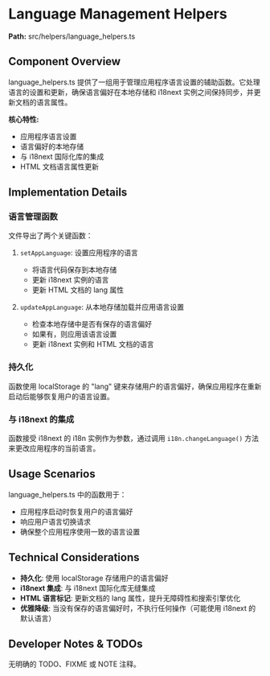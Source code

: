 # Language Management Helpers

**Path:** src/helpers/language_helpers.ts

## Component Overview

language_helpers.ts 提供了一组用于管理应用程序语言设置的辅助函数。它处理语言的设置和更新，确保语言偏好在本地存储和 i18next 实例之间保持同步，并更新文档的语言属性。

**核心特性:**
- 应用程序语言设置
- 语言偏好的本地存储
- 与 i18next 国际化库的集成
- HTML 文档语言属性更新

## Implementation Details

### 语言管理函数

文件导出了两个关键函数：

1. `setAppLanguage`: 设置应用程序的语言
   - 将语言代码保存到本地存储
   - 更新 i18next 实例的语言
   - 更新 HTML 文档的 lang 属性

2. `updateAppLanguage`: 从本地存储加载并应用语言设置
   - 检查本地存储中是否有保存的语言偏好
   - 如果有，则应用该语言设置
   - 更新 i18next 实例和 HTML 文档的语言

### 持久化

函数使用 localStorage 的 "lang" 键来存储用户的语言偏好，确保应用程序在重新启动后能够恢复用户的语言设置。

### 与 i18next 的集成

函数接受 i18next 的 i18n 实例作为参数，通过调用 `i18n.changeLanguage()` 方法来更改应用程序的当前语言。

## Usage Scenarios

language_helpers.ts 中的函数用于：
- 应用程序启动时恢复用户的语言偏好
- 响应用户语言切换请求
- 确保整个应用程序使用一致的语言设置

## Technical Considerations

- **持久化**: 使用 localStorage 存储用户的语言偏好
- **i18next 集成**: 与 i18next 国际化库无缝集成
- **HTML 语言标记**: 更新文档的 lang 属性，提升无障碍性和搜索引擎优化
- **优雅降级**: 当没有保存的语言偏好时，不执行任何操作（可能使用 i18next 的默认语言）

## Developer Notes & TODOs

无明确的 TODO、FIXME 或 NOTE 注释。 